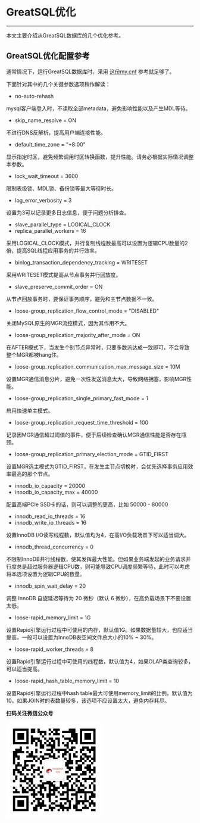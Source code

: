 # GreatSQL优化
---

本文主要介绍从GreatSQL数据库的几个优化参考。

## GreatSQL优化配置参考
通常情况下，运行GreatSQL数据库时，采用 [这份my.cnf](https://gitee.com/GreatSQL/GreatSQL-Doc/blob/master/docs/my.cnf-example-greatsql-8.0.32-25) 参考就足够了。

下面针对其中的几个关键参数选项稍作解读：

- no-auto-rehash

mysql客户端登入时，不读取全部metadata，避免影响性能以及产生MDL等待。

- skip_name_resolve = ON

不进行DNS反解析，提高用户端连接性能。

- default_time_zone = "+8:00"

显示指定时区，避免频繁调用时区转换函数，提升性能。请务必根据实际情况调整本参数。

- lock_wait_timeout = 3600

限制表级锁、MDL锁、备份锁等最大等待时长。

- log_error_verbosity = 3

设置为3可以记录更多日志信息，便于问题分析排查。

- slave_parallel_type = LOGICAL_CLOCK
- replica_parallel_workers = 16

采用LOGICAL_CLOCK模式，并行复制线程数最高可以设置为逻辑CPU数量的2倍，提高SQL线程应用事务的并行效率。

- binlog_transaction_dependency_tracking = WRITESET

采用WRITESET模式提高从节点事务并行回放度。

- slave_preserve_commit_order = ON

从节点回放事务时，要保证事务顺序，避免和主节点数据不一致。

- loose-group_replication_flow_control_mode = "DISABLED"

关闭MySQL原生的MGR流控模式，因为其作用不大。

- loose-group_replication_majority_after_mode = ON

在AFTER模式下，当发生个别节点异常时，只要多数派达成一致即可，不会导致整个MGR都被hang住。

- loose-group_replication_communication_max_message_size = 10M

设置MGR通信消息分片，避免一次性发送消息太大，导致网络拥塞，影响MGR性能。

- loose-group_replication_single_primary_fast_mode = 1

启用快速单主模式。

- loose-group_replication_request_time_threshold = 100

记录因MGR通信超过阈值的事件，便于后续检查确认MGR通信性能是否存在瓶颈。

- loose-group_replication_primary_election_mode = GTID_FIRST

设置MGR选主模式为GTID_FIRST，在发生主节点切换时，会优先选择事务应用效率最高的那个节点。

- innodb_io_capacity = 20000
- innodb_io_capacity_max = 40000

配置高端PCIe SSD卡的话，则可以调整的更高，比如 50000 - 80000

- innodb_read_io_threads = 16
- innodb_write_io_threads = 16

设置InnoDB I/O读写线程数，默认值均为4，在高I/O负载场景下可以适当调大。

- innodb_thread_concurrency = 0 

不限制InnoDB并行线程数，使其发挥最大性能。但如果业务端发起的业务请求并行度总是超过服务器逻辑CPU数，则可能导致CPU调度频繁等待，此时可以考虑将本选项设置为逻辑CPU的数量。

- innodb_spin_wait_delay = 20

调整 InnoDB 自旋延迟等待为 20 微秒（默认 6 微秒），在高负载场景下不要设置太低。

- loose-rapid_memory_limit = 1G

设置Rapid引擎运行过程中可使用的内存，默认值1G。如果数据量较大，也应适当提高，一般可以设置为InnoDB表空间文件总大小的10% ~ 30%。

- loose-rapid_worker_threads = 8

设置Rapid引擎运行过程中可使用的线程数，默认值为4，如果OLAP类查询较多，可以适当提高。

- loose-rapid_hash_table_memory_limit = 10

设置Rapid引擎运行过程中hash table最大可使用memory_limit的比例，默认值为10。如果JOIN时的表数量较多，该选项不应设置太大，避免内存耗尽。



**扫码关注微信公众号**

![greatsql-wx](../greatsql-wx.jpg)
